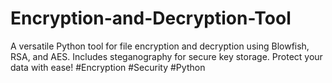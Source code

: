 # Encryption-and-Decryption-Tool
A versatile Python tool for file encryption and decryption using Blowfish, RSA, and AES. Includes steganography for secure key storage. Protect your data with ease! #Encryption #Security #Python
